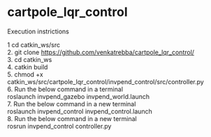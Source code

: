# cartpole_lqr_control

Execution instrictions

1 cd catkin_ws/src  
2. git clone https://github.com/venkatrebba/cartpole_lqr_control/  
3. cd catkin_ws  
4. catkin build  
5. chmod +x catkin_ws/src/cartpole_lqr_control/invpend_control/src/controller.py  
6. Run the below command in a terminal  
   roslaunch invpend_gazebo invpend_world.launch  
7. Run the below command in a new terminal  
    roslaunch invpend_control invpend_control.launch   
8. Run the below command in a new terminal  
    rosrun invpend_control controller.py  
   
